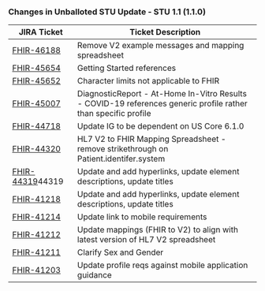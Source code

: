 ### Changes in Unballoted STU Update - STU 1.1 (1.1.0)


|JIRA Ticket|Ticket Description|
|---------|----------|
| [FHIR-46188](https://jira.hl7.org/browse/FHIR-46188) | Remove V2 example messages and mapping spreadsheet |
| [FHIR-45654](https://jira.hl7.org/browse/FHIR-45654) | Getting Started references | 
| [FHIR-45652](https://jira.hl7.org/browse/FHIR-45652) | Character limits not applicable to FHIR | 
| [FHIR-45007](https://jira.hl7.org/browse/FHIR-45007) | DiagnosticReport - At-Home In-Vitro Results - COVID-19 references generic profile rather than specific profile | 
| [FHIR-44718](https://jira.hl7.org/browse/FHIR-44718) | Update IG to be dependent on US Core 6.1.0 | 
| [FHIR-44320](https://jira.hl7.org/browse/FHIR-44320) | HL7 V2 to FHIR Mapping Spreadsheet - remove strikethrough on Patient.identifer.system | 
| [FHIR-44319](https://jira.hl7.org/browse/FHIR-)44319 | Update and add hyperlinks, update element descriptions, update titles | 
| [FHIR-41218](https://jira.hl7.org/browse/FHIR-41218) | Update and add hyperlinks, update element descriptions, update titles | 
| [FHIR-41214](https://jira.hl7.org/browse/FHIR-41214) | Update link to mobile requirements | 
| [FHIR-41212](https://jira.hl7.org/browse/FHIR-41212) | Update mappings (FHIR to V2) to align with latest version of HL7 V2 spreadsheet | 
| [FHIR-41211](https://jira.hl7.org/browse/FHIR-41211) | Clarify Sex and Gender | 
| [FHIR-41203](https://jira.hl7.org/browse/FHIR-41203) | Update profile reqs against mobile application guidance | 
